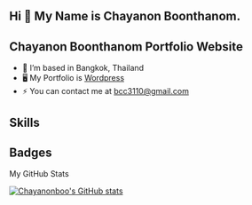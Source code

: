 ## Hi 👋 My Name is Chayanon Boonthanom.
## Chayanon Boonthanom Portfolio Website

- 🔭 I’m based in Bangkok, Thailand
- 🖥️ My Portfolio is [Wordpress](https://chayanonboo.com/)
- ⚡ You can contact me at bcc3110@gmail.com

## Skills

## Badges
My GitHub Stats

[![Chayanonboo's GitHub stats](https://github-readme-stats.vercel.app/api?username=Chayanonboo)](https://github.com/Chayanonboo/github-readme-stats)


          
